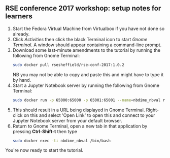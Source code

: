 ## RSE conference 2017 workshop: setup notes for learners

1. Start the Fedora Virtual Machine from Virtualbox if you have  not done so already.
1. Click *Activities* then click the black Terminal icon to start *Gnome Terminal*.  A window should appear containing a command-line prompt.
1. Download some last-minute amendments to the tutorial by running the following from Gnome Terminal:
    ```sh
    sudo docker pull rsesheffield/rse-conf-2017:1.0.2 
    ```
   NB you may not be able to copy and paste this and might have to type it by hand.
1. Start a Jupyter Notebook server by running the following from Gnome Terminal:
    ```sh
    sudo docker run -p 65000:65000 -p 65001:65001 --name=nbdime_nbval rsesheffield/rse-conf-2017:1.0.2 
    ```
1. This should result in a URL being displayed in Gnome Terminal.  Right-click on this and select 'Open Link' to open this and connect to your Jupyter Notebook server from your default browser.
1. Return to Gnome Terminal, open a new tab in that application by pressing **Ctrl-Shift-t** then type
    ```sh
    sudo docker exec -ti nbdime_nbval /bin/bash
    ```

You're now ready to start the tutorial.
